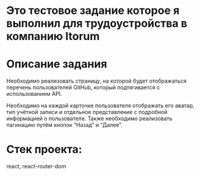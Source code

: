 # Это тестовое задание которое я выполнил для трудоустройства в компанию Itorum

# Описание задания
Необходимо реализовать страницу, на которой будет отображаться перечень пользователей GitHub, который подтягивается с использованием API.

Необходимо на каждой карточке пользователя отображать его аватар, тип учётной записи и отдельное представление с подробной информацией о пользователе.
Также необходимо реализовать пагинацию путём кнопок “Назад” и “Далее”.

# Стек проекта:
react, react-router-dom
